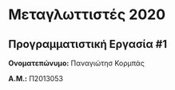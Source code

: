 # Μεταγλωττιστές 2020
## Προγραμματιστική Εργασία #1

**Ονοματεπώνυμο:** Παναγιώτησ Κορμπάς

**Α.Μ.:** Π2013053


